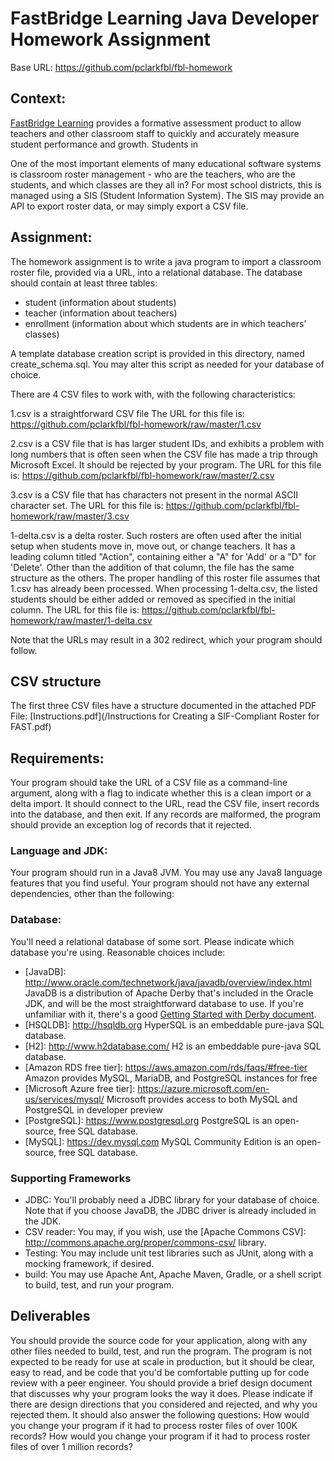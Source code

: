 # FastBridge Learning Java Developer Homework Assignment

Base URL: https://github.com/pclarkfbl/fbl-homework

## Context:
[FastBridge Learning](https://www.fastbridge.org) provides a formative assessment product to allow teachers and other classroom staff to quickly and accurately measure student performance and growth. Students in

One of the most important elements of many educational software systems is classroom roster management - who are the teachers, who are the students, and which classes are they all in? For most school districts, this is managed using a SIS (Student Information System). The SIS may provide an API to export roster data, or may simply export a CSV file.

## Assignment:
The homework assignment is to write a java program to import a classroom roster file, provided via a URL, into a relational database. The database should contain at least three tables:

* student (information about students)
* teacher (information about teachers)
* enrollment (information about which students are in which teachers' classes)

A template database creation script is provided in this directory, named create_schema.sql. You may alter this script as needed for your database of choice.

There are 4 CSV files to work with, with the following characteristics:

1.csv is a straightforward CSV file
The URL for this file is:
https://github.com/pclarkfbl/fbl-homework/raw/master/1.csv

2.csv is a CSV file that is has larger student IDs, and exhibits a problem with long numbers that is often seen when the CSV file has made a trip through Microsoft Excel. It should be rejected by your program.
The URL for this file is:
https://github.com/pclarkfbl/fbl-homework/raw/master/2.csv

3.csv is a CSV file that has characters not present in the normal ASCII character set.
The URL for this file is:
https://github.com/pclarkfbl/fbl-homework/raw/master/3.csv

1-delta.csv is a delta roster. Such rosters are often used after the initial setup when students move in, move out, or change teachers. It has a leading column titled "Action", containing either a "A" for 'Add' or a "D" for 'Delete'. Other than the addition of that column, the file has the same structure as the others. The proper handling of this roster file assumes that 1.csv has already been processed. When processing 1-delta.csv, the listed students should be either added or removed as specified in the initial column.
The URL for this file is:
https://github.com/pclarkfbl/fbl-homework/raw/master/1-delta.csv

Note that the URLs may result in a 302 redirect, which your program should follow.

## CSV structure
The first three CSV files have a structure documented in the attached PDF File: [Instructions.pdf](/Instructions for Creating a SIF-Compliant Roster for FAST.pdf)

## Requirements:
Your program should take the URL of a CSV file as a command-line argument, along with a flag to indicate whether this is a clean import or a delta import. It should connect to the URL, read the CSV file, insert records into the database, and then exit. If any records are malformed, the program should provide an exception log of records that it rejected.

### Language and JDK:
Your program should run in a Java8 JVM. You may use any Java8 language features that you find useful. Your program should not have any external dependencies, other than the following:

### Database:
You'll need a relational database of some sort. Please indicate which database you're using. Reasonable choices include:

* [JavaDB]: http://www.oracle.com/technetwork/java/javadb/overview/index.html JavaDB is a distribution of Apache Derby that's included in the Oracle JDK, and will be the most straightforward database to use. If you're unfamiliar with it, there's a good [Getting Started with Derby document](http://db.apache.org/derby/manuals/index.html#docs_10.11).
* [HSQLDB]: http://hsqldb.org HyperSQL is an embeddable pure-java SQL database.
* [H2]: http://www.h2database.com/ H2 is an embeddable pure-java SQL database.
* [Amazon RDS free tier]: https://aws.amazon.com/rds/faqs/#free-tier Amazon provides MySQL, MariaDB, and PostgreSQL instances for free
* [Microsoft Azure free tier]: https://azure.microsoft.com/en-us/services/mysql/ Microsoft provides access to both MySQL and PostgreSQL in developer preview
* [PostgreSQL]: https://www.postgresql.org PostgreSQL is an open-source, free SQL database.
* [MySQL]: https://dev.mysql.com MySQL Community Edition is an open-source, free SQL database.

### Supporting Frameworks
* JDBC: You'll probably need a JDBC library for your database of choice. Note that if you choose JavaDB, the JDBC driver is already included in the JDK.
* CSV reader: You may, if you wish, use the [Apache Commons CSV]: http://commons.apache.org/proper/commons-csv/ library.
* Testing: You may include unit test libraries such as JUnit, along with a mocking framework, if desired.
* build: You may use Apache Ant, Apache Maven, Gradle, or a shell script to build, test, and run your program.

## Deliverables
You should provide the source code for your application, along with any other files needed to build, test, and run the program. The program is not expected to be ready for use at scale in production, but it should be clear, easy to read, and be code that you'd be comfortable putting up for code review with a peer engineer.
You should provide a brief design document that discusses why your program looks the way it does. Please indicate if there are design directions that you considered and rejected, and why you rejected them. It should also answer the following questions:
How would you change your program if it had to process roster files of over 100K records?
How would you change your program if it had to process roster files of over 1 million records?

